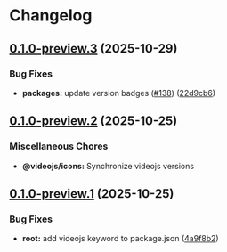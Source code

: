# Changelog

## [0.1.0-preview.3](https://github.com/videojs/v10/compare/@videojs/icons@0.1.0-preview.2...@videojs/icons@0.1.0-preview.3) (2025-10-29)


### Bug Fixes

* **packages:** update version badges ([#138](https://github.com/videojs/v10/issues/138)) ([22d9cb6](https://github.com/videojs/v10/commit/22d9cb64f2e5b9601a2039bb166dbe3fee6a1b3e))

## [0.1.0-preview.2](https://github.com/videojs/v10/compare/@videojs/icons@0.1.0-preview.1...@videojs/icons@0.1.0-preview.2) (2025-10-25)


### Miscellaneous Chores

* **@videojs/icons:** Synchronize videojs versions

## [0.1.0-preview.1](https://github.com/videojs/v10/compare/@videojs/icons@0.1.0-preview.0...@videojs/icons@0.1.0-preview.1) (2025-10-25)


### Bug Fixes

* **root:** add videojs keyword to package.json ([4a9f8b2](https://github.com/videojs/v10/commit/4a9f8b2ad6fb27b463dcfe8d1a5fd883c9fa21d1))
